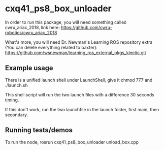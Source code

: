 # cxq41_ps8_box_unloader

In order to run this package, you will need something called cwru_ariac_2018, link here: https://github.com/cwru-robotics/cwru_ariac_2018


What's more, you will need Dr. Newman's Learning ROS repository extra (You can delete everything related to baxter): https://github.com/wsnewman/learning_ros_external_pkgs_kinetic.git


## Example usage

There is a unified launch shell under LaunchShell, give it chmod 777 and ./launch.sh


This shell script will run the two launch files with a difference 30 seconds timing.


If this don't work, run the two launchfile in the launch folder, first main, then secondary.

## Running tests/demos
    
To run the node, rosrun cxq41_ps8_box_unloader unload_box.cpp